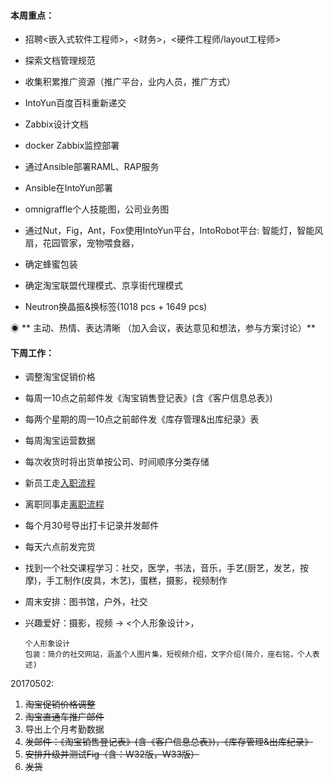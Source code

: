 #### **本周重点：**

* 招聘&lt;嵌入式软件工程师&gt;，&lt;财务&gt;，&lt;硬件工程师/layout工程师&gt;

* 探索文档管理规范

* 收集积累推广资源（推广平台，业内人员，推广方式）

* IntoYun百度百科重新递交

* Zabbix设计文档

* docker Zabbix监控部署

* 通过Ansible部署RAML、RAP服务

* Ansible在IntoYun部署

* omnigraffle个人技能图，公司业务图

* 通过Nut，Fig，Ant，Fox使用IntoYun平台，IntoRobot平台: 智能灯，智能风扇，花园管家，宠物喂食器，

* 确定蜂蜜包装

* 确定淘宝联盟代理模式、京享街代理模式

* Neutron换晶振&换标签\(1018 pcs + 1649 pcs\)

◉ ** 主动、热情、表达清晰 （加入会议，表达意见和想法，参与方案讨论）**

#### **下周工作：**

* 调整淘宝促销价格

* 每周一10点之前邮件发《淘宝销售登记表》\(含《客户信息总表》\)

* 每两个星期的周一10点之前邮件发《库存管理&出库纪录》表

* 每周淘宝运营数据

* 每次收货时将出货单按公司、时间顺序分类存储

* 新员工走[入职流程](/第5章：企业相关/摩仑/新员工入职.md)

* 离职同事走[离职流程](/第5章：企业相关/摩仑/员工离职流程.md)

* 每个月30号导出打卡记录并发邮件

* 每天六点前发完货

* 找到一个社交课程学习：社交，医学，书法，音乐，手艺\(厨艺，发艺，按摩\)，手工制作\(皮具，木艺\)，蛋糕，摄影，视频制作

* 周末安排：图书馆，户外，社交

* 兴趣爱好：摄影，视频 -&gt; &lt;个人形象设计&gt;，

  ```
  个人形象设计
  包装：简介的社交网站，涵盖个人图片集，短视频介绍，文字介绍(简介，座右铭，个人表述)
  ```

20170502:

1. ~~淘宝促销价格调整~~
2. ~~淘宝直通车推广邮件~~
3. 导出上个月考勤数据
4. ~~发邮件：《淘宝销售登记表》\(含《客户信息总表》\)，《库存管理&出库纪录》~~
5. ~~安排升级并测试Fig（含：W32版，W33版）~~
6. ~~发货~~



